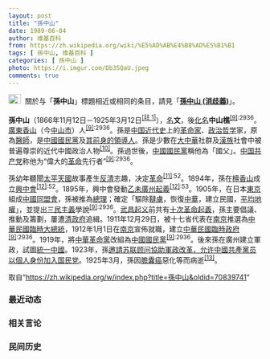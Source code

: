 ```yaml
---
layout: post
title: "孫中山"
date: 1989-06-04
author: 维基百科
from: https://zh.wikipedia.org/wiki/%E5%AD%AB%E4%B8%AD%E5%B1%B1
tags: [ 孫中山, 维基百科 ]
categories: [ 孫中山 ]
photo: https://i.imgur.com/Db35QaU.jpeg
comments: true
---
```

<div class="mw-parser-output"><div role="note" class="hatnote navigation-not-searchable"><a href="/wiki/Wikipedia:%E6%B6%88%E6%AD%A7%E4%B9%89" title="Wikipedia:消歧义"><img alt="Disambig gray.svg" src="//upload.wikimedia.org/wikipedia/commons/thumb/5/5f/Disambig_gray.svg/25px-Disambig_gray.svg.png" decoding="async" width="25" height="19" srcset="//upload.wikimedia.org/wikipedia/commons/thumb/5/5f/Disambig_gray.svg/38px-Disambig_gray.svg.png 1.5x, //upload.wikimedia.org/wikipedia/commons/thumb/5/5f/Disambig_gray.svg/50px-Disambig_gray.svg.png 2x" data-file-width="220" data-file-height="168"></a><style data-mw-deduplicate="TemplateStyles:r67269465">.mw-parser-output .ifmobile>.mobile:nth-child(2n){display:none}</style><span class="ifmobile"><span class="nomobile">&nbsp;&nbsp;</span><span class="mobile"></span></span>關於与「<b>孫中山</b>」標題相近或相同的条目，請見「<b><a href="/wiki/%E5%AD%AB%E4%B8%AD%E5%B1%B1_(%E6%B6%88%E6%AD%A7%E7%BE%A9)" class="mw-redirect mw-disambig" title="孫中山 (消歧義)">孫中山 (消歧義)</a></b>」。</div>
<div id="noteTA-40e58481" class="noteTA"><div class="noteTA-group"><div data-noteta-group-source="module" data-noteta-group="People"></div></div><div class="noteTA-local"><div data-noteta-code="zh-cn:蒋介石; zh-hk:蔣介石; zh-tw:蔣中正"></div><div data-noteta-code="zh-cn:台; zh-hk:台; zh-tw:臺"></div></div></div>

<p><b>孫中山</b>（1866年11月12日－1925年3月12日<span id="noteTag-cite_ref-sup"><sup id="cite_ref-9" class="reference"><a href="#cite_note-9">[註 1]</a></sup></span>），<a href="/wiki/%E6%9C%AC%E5%90%8D" title="本名">名</a><b>文</b>，後<a href="/wiki/%E5%8C%96%E5%90%8D" title="化名">化名</a><b>中山樵</b><sup id="cite_ref-海_10-0" class="reference"><a href="#cite_note-海-10">[9]</a></sup><sup class="reference" style="white-space:nowrap;">:2936</sup>。<a href="/wiki/%E5%BB%A3%E6%9D%B1" class="mw-redirect" title="廣東">廣東</a><a href="/wiki/%E9%A6%99%E5%B1%B1%E7%B8%A3" title="香山縣">香山</a>（今<a href="/wiki/%E4%B8%AD%E5%B1%B1%E5%B8%82" title="中山市">中山市</a>）人<sup id="cite_ref-海_10-1" class="reference"><a href="#cite_note-海-10">[9]</a></sup><sup class="reference" style="white-space:nowrap;">:2936</sup>。孫是<a href="/wiki/%E4%B8%AD%E5%9B%BD%E8%BF%91%E4%BB%A3%E5%8F%B2" title="中国近代史">中国近代史</a>上的<a href="/wiki/%E9%9D%A9%E5%91%BD%E5%AE%B6" title="革命家">革命家</a>、<a href="/wiki/%E6%94%BF%E6%B2%BB%E5%93%B2%E5%AD%A6" title="政治哲学">政治哲学</a>家，原為<a href="/wiki/%E9%86%AB%E5%B8%AB" class="mw-redirect" title="醫師">醫師</a>，是<a href="/wiki/%E4%B8%AD%E5%9C%8B%E5%9C%8B%E6%B0%91%E9%BB%A8" title="中國國民黨">中國國民黨</a>及<a href="/wiki/%E4%B8%AD%E5%9C%8B%E5%9C%8B%E6%B0%91%E9%BB%A8%E4%B8%BB%E5%B8%AD#中國國民黨總理" title="中國國民黨主席">其前身的領導人</a>。孫是少數在<a href="/wiki/%E5%A4%A7%E4%B8%AD%E8%8F%AF" title="大中華">大中華</a>社群及<a href="/wiki/%E6%BC%A2%E6%97%8F" class="mw-redirect" title="漢族">漢族</a>社會中被普遍尊崇的近代中國政治人物<sup id="cite_ref-Tung1_11-0" class="reference"><a href="#cite_note-Tung1-11">[10]</a></sup>。孫過世後，<a href="/wiki/%E4%B8%AD%E5%9C%8B%E5%9C%8B%E6%B0%91%E9%BB%A8" title="中國國民黨">中國國民黨</a>稱他為「國父」。<a href="/wiki/%E4%B8%AD%E5%9B%BD%E5%85%B1%E4%BA%A7%E5%85%9A" title="中国共产党">中国共产党</a>称他为“偉大的<a href="/wiki/%E9%9D%A9%E5%91%BD" title="革命">革命</a>先行者”<sup id="cite_ref-海_10-2" class="reference"><a href="#cite_note-海-10">[9]</a></sup><sup class="reference" style="white-space:nowrap;">:2936</sup>。
</p><p>孫幼年聽聞<a href="/wiki/%E5%A4%AA%E5%B9%B3%E5%A4%A9%E5%9C%8B" class="mw-redirect" title="太平天國">太平天國</a>故事產生<a href="/wiki/%E5%8F%8D%E6%B8%85" class="mw-redirect" title="反清">反清</a>志趣，决定<a href="/wiki/%E9%9D%A9%E5%91%BD" title="革命">革命</a><sup id="cite_ref-師_12-0" class="reference"><a href="#cite_note-師-12">[11]</a></sup><sup class="reference" style="white-space:nowrap;">:52</sup>。1894年，孫在<a href="/wiki/%E6%AA%80%E9%A6%99%E5%B1%B1" title="檀香山">檀香山</a>成立<a href="/wiki/%E8%88%88%E4%B8%AD%E6%9C%83" class="mw-redirect" title="興中會">興中會</a><sup id="cite_ref-孫全_13-0" class="reference"><a href="#cite_note-孫全-13">[12]</a></sup><sup class="reference" style="white-space:nowrap;">:52</sup>。1895年，興中會發動<a href="/wiki/%E4%B9%99%E6%9C%AA%E5%BB%A3%E5%B7%9E%E8%B5%B7%E7%BE%A9" title="乙未廣州起義">乙未廣州起義</a><sup id="cite_ref-孫全_13-1" class="reference"><a href="#cite_note-孫全-13">[12]</a></sup><sup class="reference" style="white-space:nowrap;">:53</sup>。1905年，在日本<a href="/wiki/%E6%9D%B1%E4%BA%AC%E9%83%BD" title="東京都">東京</a>組成<a href="/wiki/%E4%B8%AD%E5%9C%8B%E5%90%8C%E7%9B%9F%E6%9C%83" class="mw-redirect" title="中國同盟會">中國同盟會</a>，孫被推為<a href="/wiki/%E7%B8%BD%E7%90%86" class="mw-redirect" title="總理">總理</a>；確定「驅除<a href="/wiki/%E9%9F%83%E8%99%9C" title="韃虜">韃虜</a>，恢復<a href="/wiki/%E4%B8%AD%E8%8F%AF" class="mw-redirect" title="中華">中華</a>，建立民國，<a href="/wiki/%E5%B9%B3%E5%9D%87%E5%9C%B0%E6%AC%8A" title="平均地權">平均地權</a>」，並提出<a href="/wiki/%E4%B8%89%E6%B0%91%E4%B8%BB%E7%BE%A9" title="三民主義">三民主義</a>學說<sup id="cite_ref-海_10-3" class="reference"><a href="#cite_note-海-10">[9]</a></sup><sup class="reference" style="white-space:nowrap;">:2936</sup>。<a href="/wiki/%E6%AD%A6%E6%98%8C%E8%B5%B7%E4%B9%89" title="武昌起义">武昌起义</a>前共有<a href="/wiki/%E5%8D%81%E6%AC%A1%E9%9D%A9%E5%91%BD%E8%B5%B7%E7%BE%A9" title="十次革命起義">十次革命起義</a>，孫主要倡議、推動及籌劃，屢遭<a href="/wiki/%E6%B8%85%E6%94%BF%E5%BA%9C" class="mw-redirect" title="清政府">清政府</a>追緝。1911年12月29日，被十七省代表在<a href="/wiki/%E5%8D%97%E4%BA%AC" class="mw-redirect" title="南京">南京</a>推選為<a href="/wiki/%E4%B8%AD%E8%8F%AF%E6%B0%91%E5%9C%8B%E8%87%A8%E6%99%82%E5%A4%A7%E7%B8%BD%E7%B5%B1" class="mw-redirect" title="中華民國臨時大總統">中華民國臨時大總統</a>，1912年1月1日在<a href="/wiki/%E5%8D%97%E4%BA%AC%E5%B8%82" title="南京市">南京</a>宣佈就職，建立<a href="/wiki/%E4%B8%AD%E8%8F%AF%E6%B0%91%E5%9C%8B%E8%87%A8%E6%99%82%E6%94%BF%E5%BA%9C_(1912%E5%B9%B4%EF%BC%8D1913%E5%B9%B4)" title="中華民國臨時政府 (1912年－1913年)">中華民國臨時政府</a><sup id="cite_ref-海_10-4" class="reference"><a href="#cite_note-海-10">[9]</a></sup><sup class="reference" style="white-space:nowrap;">:2936</sup>。1919年，將<a href="/wiki/%E4%B8%AD%E8%8F%AF%E9%9D%A9%E5%91%BD%E9%BB%A8" title="中華革命黨">中華革命黨</a>改組為<a href="/wiki/%E4%B8%AD%E5%9C%8B%E5%9C%8B%E6%B0%91%E9%BB%A8" title="中國國民黨">中國國民黨</a><sup id="cite_ref-海_10-5" class="reference"><a href="#cite_note-海-10">[9]</a></sup><sup class="reference" style="white-space:nowrap;">:2936</sup>。後來孫在廣州建立軍政，試圖<a href="/wiki/%E7%BB%9F%E4%B8%80%E4%B8%AD%E5%9B%BD" class="mw-redirect" title="统一中国">統一中國</a>。1923年，孫<a href="/wiki/%E8%81%AF%E4%BF%84%E5%AE%B9%E5%85%B1" title="聯俄容共">邀請苏联顾问協助軍政改革，允许中國共產黨员以個人身份加入国民党</a>。1925年3月，孫因<a href="/wiki/%E8%86%BD%E7%99%8C" title="膽癌">膽囊癌</a>惡化等而病逝<sup id="cite_ref-cancer_14-0" class="reference"><a href="#cite_note-cancer-14">[13]</a></sup>。
</p>
</div><noscript><img src="//zh.wikipedia.org/wiki/Special:CentralAutoLogin/start?type=1x1" alt="" title="" width="1" height="1" style="border: none; position: absolute;"></noscript>
<div class="printfooter">取自“<a dir="ltr" href="https://zh.wikipedia.org/w/index.php?title=孫中山&amp;oldid=70839741">https://zh.wikipedia.org/w/index.php?title=孫中山&amp;oldid=70839741</a>”</div><div id="recent-news"><h3>最近动态</h3><ul></ul></div><div id="open-opinion"><h3>相关言论</h3><ul></ul></div><div id="mjls-record"><h3>民间历史</h3><ul></ul></div>